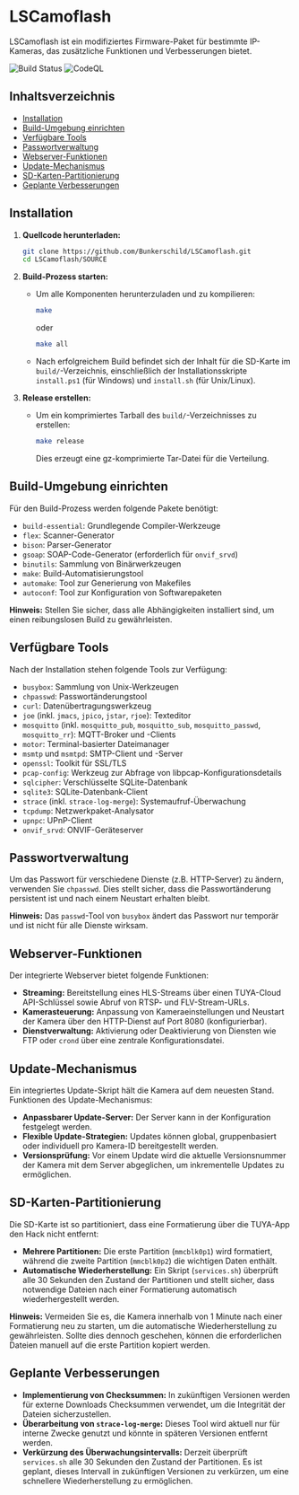 # LSCamoflash

LSCamoflash ist ein modifiziertes Firmware-Paket für bestimmte IP-Kameras, das zusätzliche Funktionen und Verbesserungen bietet.

![Build Status](https://github.com/Bunkerschild/LSCamoflash/actions/workflows/makefile.yml/badge.svg)
![CodeQL](https://github.com/Bunkerschild/LSCamoflash/actions/workflows/codeql.yml/badge.svg)

## Inhaltsverzeichnis

- [Installation](#installation)
- [Build-Umgebung einrichten](#build-umgebung-einrichten)
- [Verfügbare Tools](#verfügbare-tools)
- [Passwortverwaltung](#passwortverwaltung)
- [Webserver-Funktionen](#webserver-funktionen)
- [Update-Mechanismus](#update-mechanismus)
- [SD-Karten-Partitionierung](#sd-karten-partitionierung)
- [Geplante Verbesserungen](#geplante-verbesserungen)

## Installation

1. **Quellcode herunterladen:**

   ```bash
   git clone https://github.com/Bunkerschild/LSCamoflash.git
   cd LSCamoflash/SOURCE
   ```

2. **Build-Prozess starten:**

   - Um alle Komponenten herunterzuladen und zu kompilieren:

     ```bash
     make
     ```

     oder

     ```bash
     make all
     ```

   - Nach erfolgreichem Build befindet sich der Inhalt für die SD-Karte im `build/`-Verzeichnis, einschließlich der Installationsskripte `install.ps1` (für Windows) und `install.sh` (für Unix/Linux).

3. **Release erstellen:**

   - Um ein komprimiertes Tarball des `build/`-Verzeichnisses zu erstellen:

     ```bash
     make release
     ```

     Dies erzeugt eine gz-komprimierte Tar-Datei für die Verteilung.

## Build-Umgebung einrichten

Für den Build-Prozess werden folgende Pakete benötigt:

- `build-essential`: Grundlegende Compiler-Werkzeuge
- `flex`: Scanner-Generator
- `bison`: Parser-Generator
- `gsoap`: SOAP-Code-Generator (erforderlich für `onvif_srvd`)
- `binutils`: Sammlung von Binärwerkzeugen
- `make`: Build-Automatisierungstool
- `automake`: Tool zur Generierung von Makefiles
- `autoconf`: Tool zur Konfiguration von Softwarepaketen

**Hinweis:** Stellen Sie sicher, dass alle Abhängigkeiten installiert sind, um einen reibungslosen Build zu gewährleisten.

## Verfügbare Tools

Nach der Installation stehen folgende Tools zur Verfügung:

- `busybox`: Sammlung von Unix-Werkzeugen
- `chpasswd`: Passwortänderungstool
- `curl`: Datenübertragungswerkzeug
- `joe` (inkl. `jmacs`, `jpico`, `jstar`, `rjoe`): Texteditor
- `mosquitto` (inkl. `mosquitto_pub`, `mosquitto_sub`, `mosquitto_passwd`, `mosquitto_rr`): MQTT-Broker und -Clients
- `motor`: Terminal-basierter Dateimanager
- `msmtp` und `msmtpd`: SMTP-Client und -Server
- `openssl`: Toolkit für SSL/TLS
- `pcap-config`: Werkzeug zur Abfrage von libpcap-Konfigurationsdetails
- `sqlcipher`: Verschlüsselte SQLite-Datenbank
- `sqlite3`: SQLite-Datenbank-Client
- `strace` (inkl. `strace-log-merge`): Systemaufruf-Überwachung
- `tcpdump`: Netzwerkpaket-Analysator
- `upnpc`: UPnP-Client
- `onvif_srvd`: ONVIF-Geräteserver

## Passwortverwaltung

Um das Passwort für verschiedene Dienste (z.B. HTTP-Server) zu ändern, verwenden Sie `chpasswd`. Dies stellt sicher, dass die Passwortänderung persistent ist und nach einem Neustart erhalten bleibt.

**Hinweis:** Das `passwd`-Tool von `busybox` ändert das Passwort nur temporär und ist nicht für alle Dienste wirksam.

## Webserver-Funktionen

Der integrierte Webserver bietet folgende Funktionen:

- **Streaming:** Bereitstellung eines HLS-Streams über einen TUYA-Cloud API-Schlüssel sowie Abruf von RTSP- und FLV-Stream-URLs.
- **Kamerasteuerung:** Anpassung von Kameraeinstellungen und Neustart der Kamera über den HTTP-Dienst auf Port 8080 (konfigurierbar).
- **Dienstverwaltung:** Aktivierung oder Deaktivierung von Diensten wie FTP oder `crond` über eine zentrale Konfigurationsdatei.

## Update-Mechanismus

Ein integriertes Update-Skript hält die Kamera auf dem neuesten Stand. Funktionen des Update-Mechanismus:

- **Anpassbarer Update-Server:** Der Server kann in der Konfiguration festgelegt werden.
- **Flexible Update-Strategien:** Updates können global, gruppenbasiert oder individuell pro Kamera-ID bereitgestellt werden.
- **Versionsprüfung:** Vor einem Update wird die aktuelle Versionsnummer der Kamera mit dem Server abgeglichen, um inkrementelle Updates zu ermöglichen.

## SD-Karten-Partitionierung

Die SD-Karte ist so partitioniert, dass eine Formatierung über die TUYA-App den Hack nicht entfernt:

- **Mehrere Partitionen:** Die erste Partition (`mmcblk0p1`) wird formatiert, während die zweite Partition (`mmcblk0p2`) die wichtigen Daten enthält.
- **Automatische Wiederherstellung:** Ein Skript (`services.sh`) überprüft alle 30 Sekunden den Zustand der Partitionen und stellt sicher, dass notwendige Dateien nach einer Formatierung automatisch wiederhergestellt werden.

**Hinweis:** Vermeiden Sie es, die Kamera innerhalb von 1 Minute nach einer Formatierung neu zu starten, um die automatische Wiederherstellung zu gewährleisten. Sollte dies dennoch geschehen, können die erforderlichen Dateien manuell auf die erste Partition kopiert werden.

## Geplante Verbesserungen

- **Implementierung von Checksummen:** In zukünftigen Versionen werden für externe Downloads Checksummen verwendet, um die Integrität der Dateien sicherzustellen.
- **Überarbeitung von `strace-log-merge`:** Dieses Tool wird aktuell nur für interne Zwecke genutzt und könnte in späteren Versionen entfernt werden.
- **Verkürzung des Überwachungsintervalls:** Derzeit überprüft `services.sh` alle 30 Sekunden den Zustand der Partitionen. Es ist geplant, dieses Intervall in zukünftigen Versionen zu verkürzen, um eine schnellere Wiederherstellung zu ermöglichen.
